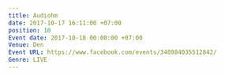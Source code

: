 ```yaml
---
title: Audiohm
date: 2017-10-17 16:11:00 +07:00
position: 10
Event date: 2017-10-18 00:00:00 +07:00
Venue: Den
Event URL: https://www.facebook.com/events/348984035512842/
Genre: LIVE
---
```


